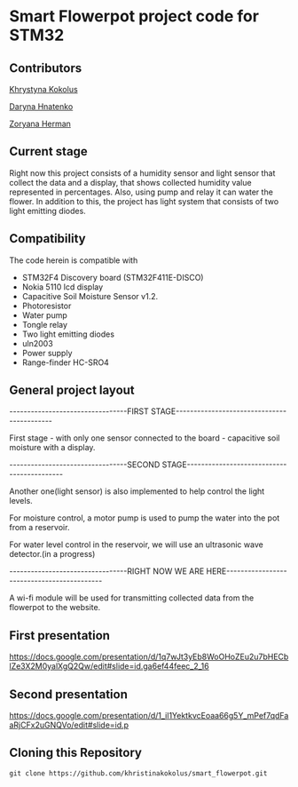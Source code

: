 # Smart Flowerpot project code for STM32

## Contributors
[Khrystyna Kokolus](https://github.com/khristinakokolus)

[Daryna Hnatenko](https://github.com/monberin)

[Zoryana Herman](https://github.com/zoriankaH)

## Current stage
Right now this project consists of a humidity sensor and light sensor that collect the data and a display,
that shows collected humidity value represented in percentages. Also, using pump and relay it can
water the flower. In addition to this, the project has light system that consists of two light emitting diodes.

## Compatibility
The code herein is compatible with 
* STM32F4 Discovery board (STM32F411E-DISCO)
* Nokia 5110 lcd display
* Capacitive Soil Moisture Sensor v1.2.
* Photoresistor
* Water pump
* Tongle relay
* Two light emitting diodes
* uln2003
* Power supply
* Range-finder HC-SRO4


## General project layout

---------------------------------FIRST STAGE-------------------------------------------

First stage - with only one sensor connected to the board - capacitive soil moisture with a display. 

---------------------------------SECOND STAGE-------------------------------------------

Another one(light sensor) is also implemented to help control the light levels.

For moisture control, a motor pump is used to pump the water into the pot from a reservoir.

For water level control in the reservoir, we will use an ultrasonic wave detector.(in a progress)

---------------------------------RIGHT NOW WE ARE HERE-------------------------------------------

A wi-fi module will be used for transmitting collected data from the flowerpot to the website.

## First presentation

https://docs.google.com/presentation/d/1q7wJt3yEb8WoOHoZEu2u7bHECblZe3X2M0yalXgQ2Qw/edit#slide=id.ga6ef44feec_2_16

## Second presentation

https://docs.google.com/presentation/d/1_il1YektkvcEoaa66g5Y_mPef7qdFaaRjCFx2uGNQVo/edit#slide=id.p

## Cloning this Repository

```
git clone https://github.com/khristinakokolus/smart_flowerpot.git
```

